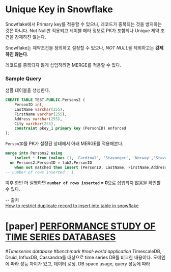# Unique Key in Snowflake
Snowflake에서 Primary key를 적용할 수 있으나, 레코드가 중복되는 것을 방지하는 것은 아니다. Not Null만 적용되고 테이블 메타 정보로 PK가 포함되나 Unique 제약 조건을 강제하진 않는다. 

Snowflake는 제약조건을 정의하고 설정할 수 있으나, *NOT NULL*을 제외하고는 **강제하진 않는다**. 

레코드를 중복되지 않게 삽입하려면 MERGE를 적용할 수 있다.

### Sample Query
샘플 테이블을 생성한다.
```sql
CREATE TABLE TEST.PUBLIC.Persons2 (
    PersonID int,
    LastName varchar(255),
    FirstName varchar(255),
    Address varchar(255),
    City varchar(255),
    constraint pkey_1 primary key (PersonID) enforced
);
```
`PersonID`를 PK가 설정된 상태에서 아래 MERGE를 적용해본다. 
```sql
merge into Persons2 using
    (select * from (values (1, 'Cardinal', 'Stavanger', 'Norway','Stavanger')) x(PersonID, LastName, FirstName,Address,City)) tab2 
  on Persons2.PersonID = tab2.PersonID
    when not matched then insert (PersonID, LastName, FirstName,Address,City) values (tab2.PersonID, tab2.LastName, tab2.FirstName, tab2.Address, tab2.City);
-- number of rows inserted : 1
```
이후 한번 더 실행하면 **`number of rows inserted` = 0**으로 삽입되지 않음을 확인할 수 있다.

--
출처  
[How to restrict duplicate record to insert into table in snowflake](https://stackoverflow.com/questions/59873201/how-to-restrict-duplicate-record-to-insert-into-table-in-snowflake)

# [paper] [PERFORMANCE STUDY OF TIME SERIES DATABASES](https://arxiv.org/pdf/2208.13982.pdf)
*#Timeseries database #benchmark #real-world application*
TimescaleDB, Druid, InfluxDB, Cassandra를 대상으로 time series DB를 비교한 내용이다. 도메인에 따라 성능 차이가 있고, 데이터 로딩, DB space usage, query 성능에 따라 